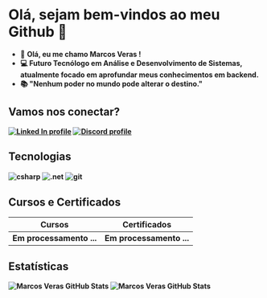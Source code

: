 # Olá, sejam bem-vindos ao meu Github 👋

- 🔶 <b> Olá, eu me chamo Marcos Veras ! <br>
- 💻 Futuro Tecnólogo em Análise e Desenvolvimento de Sistemas, atualmente focado em 
aprofundar meus conhecimentos em backend. <br>
- 📚 "Nenhum poder no mundo pode alterar o destino."

## Vamos nos conectar?

[![Linked In profile](https://img.shields.io/static/v1?style=flat-square&logo=linkedin&label=Linked%20In&color=0077B5&message=@mrcosveras)](https://www.linkedin.com/in/marcos-veras-704753223/)
[![Discord profile](https://img.shields.io/static/v1?style=flat-square&logo=discord&label=Discord&color=5865F2&message=@timozera)](https://discordapp.com/users/1022208247547047956)

## Tecnologias

<p>
<div style="display: inline_block">
<img align="center" alt="csharp" src="https://img.shields.io/badge/C%23-239120?style=for-the-badge&logo=c-sharp&logoColor=white" />
<img align="center" alt=".net" src="https://img.shields.io/badge/.NET-5C2D91?style=for-the-badge&logo=.net&logoColor=white" />
<img align="center" alt="git" src="https://img.shields.io/badge/GIT-E44C30?style=for-the-badge&logo=git&logoColor=white" />
</p>

## Cursos e Certificados
| <b> Cursos | <b> Certificados |
|-------- | ------------ |
| <b> Em processamento ... | <b>Em processamento ...

## Estatísticas
![Marcos Veras GitHub Stats](https://github-readme-stats.vercel.app/api/top-langs/?username=imveras&layout=compact&langs_count=7&theme=tokyonight)
![Marcos Veras GitHub Stats](https://github-readme-stats.vercel.app/api?username=imveras&show_icons=true&theme=tokyonight)





<!--
**imveras/imveras** is a ✨ _special_ ✨ repository because its `README.md` (this file) appears on your GitHub profile.

Here are some ideas to get you started:

- 🔭 I’m currently working on ...
- 🌱 I’m currently learning ...
- 👯 I’m looking to collaborate on ...
- 🤔 I’m looking for help with ...
- 💬 Ask me about ...
- 📫 How to reach me: ...
- 😄 Pronouns: ...
- ⚡ Fun fact: ...
-->
